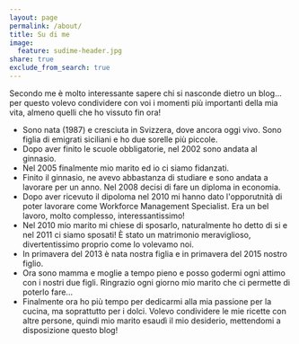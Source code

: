 ```yaml
---
layout: page
permalink: /about/
title: Su di me
image:
  feature: sudime-header.jpg
share: true
exclude_from_search: true
---
```


Secondo me è molto interessante sapere chi si nasconde dietro un blog... per questo volevo condividere con voi i momenti più importanti della mia vita, almeno quelli che ho vissuto fin ora!

* Sono nata (1987) e cresciuta in Svizzera, dove ancora oggi vivo. Sono figlia di emigrati siciliani e ho due sorelle più piccole.
* Dopo aver finito le scuole obbligatorie, nel 2002 sono andata al ginnasio.
* Nel 2005 finalmente mio marito ed io ci siamo fidanzati.
* Finito il ginnasio, ne avevo abbastanza di studiare e sono andata a lavorare per un anno. Nel 2008 decisi di fare un diploma in economia.
* Dopo aver ricevuto il dipoloma nel 2010 mi hanno dato l'opporutnità di poter lavorare come Workforce Management Specialist. Era un bel lavoro, molto complesso, interessantissimo! 
* Nel 2010 mio marito mi chiese di sposarlo, naturalmente ho detto di si e nel 2011 ci siamo sposati! È stato un matrimonio meraviglioso, divertentissimo proprio come lo volevamo noi.
* In primavera del 2013 è nata nostra figlia e in primavera del 2015 nostro figlio.
* Ora sono mamma e moglie a tempo pieno e posso godermi ogni attimo con i nostri due figli. Ringrazio ogni giorno mio marito che ci permette di poterlo fare... 
* Finalmente ora ho più tempo per dedicarmi alla mia passione per la cucina, ma soprattutto per i dolci. Volevo condividere le mie ricette con altre persone, quindi mio marito esaudì il mio desiderio, mettendomi a disposizione questo blog!
